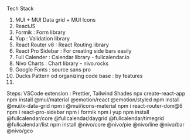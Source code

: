 Tech Stack
1. MUI + MUI Data grid + MUI Icons
2. ReactJS
3. Formik : Form library
4. Yup : Validation library
5. React Router v6 : React Routing library
6. React Pro Sidebar : For creating side bars easily
7. Full Calender : Calendar library - fullcalendar.io
8. Nivo Charts : Chart library - nivo.rocks
9. Google Fonts : source sans pro
10. Ducks Pattern od organizing code base : by features
11. 


Steps:
VSCode extension : Prettier, Tailwind Shades
npx create-react-app <react-admin-dashboard-1>
npm install @mui/material @emotion/react @emotion/styled
npm install @mui/x-data-grid
npm i @mui/icons-material
npm i react-router-dom@6 
npm i react-pro-sidebar
npm i formik
npm i yup
npm install @fullcalendar/core @fullcalendar/daygrid @fullcalendar/timegrid @fullcalendar/list
npm install @nivo/core @nivo/pie @nivo/line @nivo/bar @nivo/geo
